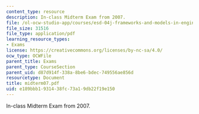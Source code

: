 ```yaml
---
content_type: resource
description: In-class Midterm Exam from 2007.
file: /ol-ocw-studio-app/courses/esd-04j-frameworks-and-models-in-engineering-systems-engineering-system-design-spring-2007/e189bbb1931438fc73a19db22f19e150_midterm07.pdf
file_size: 31516
file_type: application/pdf
learning_resource_types:
- Exams
license: https://creativecommons.org/licenses/by-nc-sa/4.0/
ocw_type: OCWFile
parent_title: Exams
parent_type: CourseSection
parent_uid: d87d914f-338a-8be6-bdec-749556ae856d
resourcetype: Document
title: midterm07.pdf
uid: e189bbb1-9314-38fc-73a1-9db22f19e150
---
```

In-class Midterm Exam from 2007.
